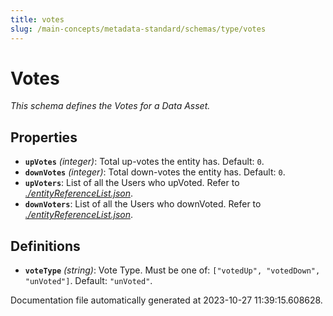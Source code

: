 ```yaml
---
title: votes
slug: /main-concepts/metadata-standard/schemas/type/votes
---
```


# Votes

*This schema defines the Votes for a Data Asset.*

## Properties

- **`upVotes`** *(integer)*: Total up-votes the entity has. Default: `0`.
- **`downVotes`** *(integer)*: Total down-votes the entity has. Default: `0`.
- **`upVoters`**: List of all the Users who upVoted. Refer to *[./entityReferenceList.json](#entityReferenceList.json)*.
- **`downVoters`**: List of all the Users who downVoted. Refer to *[./entityReferenceList.json](#entityReferenceList.json)*.
## Definitions

- <a id="definitions/voteType"></a>**`voteType`** *(string)*: Vote Type. Must be one of: `["votedUp", "votedDown", "unVoted"]`. Default: `"unVoted"`.


Documentation file automatically generated at 2023-10-27 11:39:15.608628.
